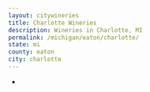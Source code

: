 ```yaml
---
layout: citywineries
title: Charlotte Wineries
description: Wineries in Charlotte, MI
permalink: /michigan/eaton/charlotte/
state: mi
county: eaton
city: charlotte
---
```

-
